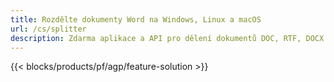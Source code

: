 ```yaml
---
title: Rozdělte dokumenty Word na Windows, Linux a macOS 
url: /cs/splitter
description: Zdarma aplikace a API pro dělení dokumentů DOC, RTF, DOCX a ODT
---
```


{{< blocks/products/pf/agp/feature-solution >}} 